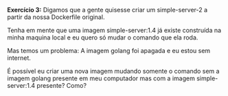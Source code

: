 **Exercício 3:** Digamos que a gente quisesse criar um simple-server-2 a partir da nossa Dockerfile original. 

Tenha em mente que uma imagem simple-server:1.4 já existe construída na minha maquina local e eu quero só mudar o comando que ela roda. 

Mas temos um problema: A imagem golang foi apagada e eu estou sem internet. 

É possível eu criar uma nova imagem mudando somente o comando sem a imagem golang presente em meu computador mas com a imagem simple-server:1.4 presente? Como?